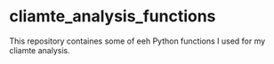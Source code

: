 # cliamte_analysis_functions
This repository containes some of eeh Python functions I used for my cliamte analysis.
